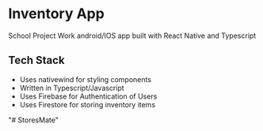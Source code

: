
# Inventory App 

School Project Work android/IOS app built with React Native and Typescript



##  Tech Stack
- Uses nativewind for styling components
- Written in Typescript/Javascript
- Uses Firebase for Authentication of Users
- Uses Firestore for storing inventory items

"# StoresMate" 

